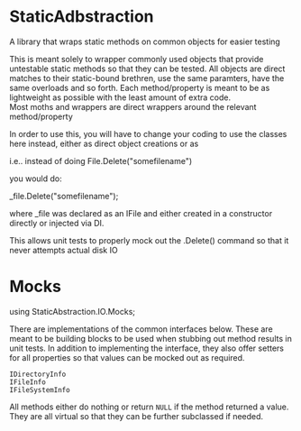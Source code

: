 # StaticAdbstraction
A library that wraps static methods on common objects for easier testing


This is meant solely to wrapper commonly used objects that provide untestable static methods so that they can be tested.
All objects are direct matches to their static-bound brethren, use the same paramters, have the same overloads and so forth.  Each method/property is meant to be as lightweight as possible with the least amount of extra code.  
Most moths and wrappers are direct wrappers around the relevant method/property


In order to use this, you will have to change your coding to use the classes here instead, either as direct object creations or as 



i.e.. instead of doing File.Delete("somefilename")

you would do:

_file.Delete("somefilename");

where _file was declared as an IFile and either created in a constructor directly or injected via DI.


This allows unit tests to properly mock out the .Delete() command so that it never attempts actual disk IO



# Mocks

using StaticAbstraction.IO.Mocks;

There are implementations of the common interfaces below.  These are meant to be building blocks to be used when stubbing out method results in unit tests.  In addition
to implementing the interface, they also offer setters for all properties so that values can be mocked out as required.

	IDirectoryInfo
	IFileInfo
	IFileSystemInfo

All methods either do nothing or return `NULL` if the method returned a value.  They are all virtual so that they can be further subclassed if needed.

